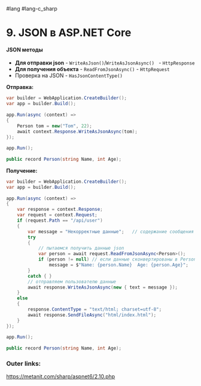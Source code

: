 #lang #lang-c_sharp 

# 9. JSON в ASP.NET Core

#### JSON методы
- **Для отправки json** - `WriteAsJson()`/`WriteAsJsonAsync()`   -  `HttpResponse`
- **Для получения объекта** - `ReadFromJsonAsync()` - `HttpRequest`
- Проверка на JSON  - `HasJsonContentType()`

**Отправка:**
```csharp
var builder = WebApplication.CreateBuilder();
var app = builder.Build();
 
app.Run(async (context) =>
{
    Person tom = new("Tom", 22);
    await context.Response.WriteAsJsonAsync(tom);
});
 
app.Run();
 
public record Person(string Name, int Age);
```

**Получение:**
```csharp
var builder = WebApplication.CreateBuilder();
var app = builder.Build();
 
app.Run(async (context) =>
{
    var response = context.Response;
    var request = context.Request;
    if (request.Path == "/api/user")
    {
        var message = "Некорректные данные";   // содержание сообщения по умолчанию
        try
        {
            // пытаемся получить данные json
            var person = await request.ReadFromJsonAsync<Person>();
            if (person != null) // если данные сконвертированы в Person
                message = $"Name: {person.Name}  Age: {person.Age}";
        }
        catch { }
        // отправляем пользователю данные
        await response.WriteAsJsonAsync(new { text = message });
    }
    else
    {
        response.ContentType = "text/html; charset=utf-8";
        await response.SendFileAsync("html/index.html");
    }
});
 
app.Run();
 
public record Person(string Name, int Age);
```

### Outer links:
https://metanit.com/sharp/aspnet6/2.10.php